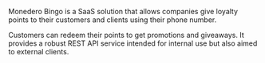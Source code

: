 Monedero Bingo is a SaaS solution that allows companies give loyalty points to their customers and clients 
using their phone number. 

Customers can redeem their points to get promotions and giveaways.
It provides a robust REST API service intended for internal use but also aimed to external clients.
